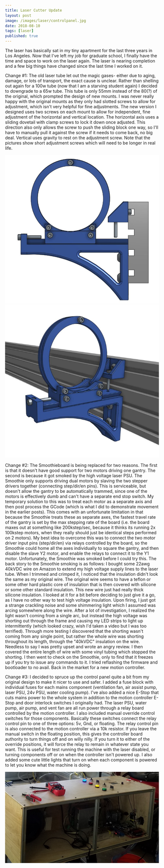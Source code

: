 ```yaml
---
title: Laser Cutter Update
layout: post
image: /images/laser/controlpanel.jpg
date: 2018-08-10
tags: [laser]
published: true
---
```


The laser has basically sat in my tiny apartment for the last three years in Los Angeles. Now that I've left my job for graduate school, I finally have the time and space to work on the laser again. The laser is nearing completion and a few big things have changed since the last time I worked on it.

<!--more-->

Change #1: The old laser tube let out the magic gases- either due to aging, damage, or lots of transport, the exact cause is unclear. Rather than shelling out again for a 100w tube (now that I am a starving student again) I decided to downgrade to a 65w tube. This tube is only 55mm instead of the 80(?) of the original, which prompted the design of new mounts. I was never really happy with the original mounts as they only had slotted screws to allow for adjustment, which isn't very helpful for fine adjustments. The new version I designed uses two screws on each mount to allow for independent, fine adjustment of the horizontal and vertical location. The horizontal axis uses a sliding dovetail with clamp screws to lock it down once adjusted. This direction also only allows the screw to push the sliding block one way, so I'll have to manually pull it against the screw if it needs to come back, no big deal. Vertical uses gravity to rest on the adjustment screw. Note that the pictures show short adjustment screws which will need to be longer in real life.

![Tube](/images/laser/side.jpg)
![Tube](/images/laser/iso.jpg)

Change #2: The Smoothieboard is being replaced for two reasons. The first is that it doesn't have good support for two motors driving one gantry. The second is because it got smoked by the high voltage laser PSU.
The Smoothie only supports driving dual motors by slaving the two stepper drivers together (connecting step/dir/en pins). This is serviceable, but doesn't allow the gantry to be automatically trammed, since one of the motors is effectively dumb and can't have a separate end stop switch.
My temporary solution to this was to treat each motor as a separate axis and then post process the GCode (which is what I did to demonstrate movement in the earlier posts). This comes with an unfortunate limitation in that because the Smoothie treats these as separate axes, the fastest travel rate of the gantry is set by the max stepping rate of the board (i.e. the board maxes out at something like 200kstep/sec, because it thinks its running 2x 100kstep motors, when they really should just be identical steps performed on 2 motors).
My best idea to overcome this was to connect the two motor driver input pins (step/dir/en) via relays controlled by the board, so the Smoothie could home all the axes individually to square the gantry, and then disable the slave Y2 motor, and enable the relays to connect it to the Y1 motor. Unfortunately, the Smoothie was smoked before I could try this.
The back story to the Smoothie smoking is as follows: I bought some 22awg 40kVDC wire on Amazon to extend my high voltage supply lines to the laser tube. When I trimmed and crimped it, I noticed that the insulation didn't look the same as my original wire. The original wire seems to have a teflon or some other hard plastic core of insulation that is then covered with silicone or some other standard insulation. This new wire just had really thick silicone insulation. I looked at it for a bit before deciding to just give it a go, as I have no other way to test high voltage insulation.
Upon firing, I just got a strange crackling noise and some shimmering light which I assumed was arcing somewhere along the wire. After a lot of investigation, I realized the light wasn't coming from a single arc, but instead the high voltage was shorting out through the frame and causing my LED strips to light up intermittently (which looked crazy, wish I'd taken a video but I was too terrified). Through more testing I discovered that the shorting wasn't coming from any single point, but rather the whole wire was shorting throughout its length, through the "40kVDC" insulation on the wire. Needless to say I was pretty upset and wrote an angry review. I then covered the entire length of wire with some vinyl tubing which stopped the shorting. I then went to check on the Smoothie, only to find that it freezes up if you try to issue any commands to it. I tried reflashing the firmware and bootloader to no avail. Back in the market for a new motion controller.

Change #3: I decided to spruce up the control panel quite a bit from my original design to make it nicer to use and safer. I added a fuse block with individual fuses for each mains component (ventilation fan, air assist pump, laser PSU, 24v PSU, water cooling pump). I've also added a nice E-Stop that cuts mains power to the whole system in addition to the motion controller E-Stop and door interlock switches I originally had. The laser PSU, water pump, air pump, and vent fan are all run power through a relay board controlled by the motion controller. I also included manual override control switches for those components. Basically these switches connect the relay control pin to one of three options: 5v, Gnd, or floating. The relay control pin is also connected to the motion controller via a 10k resistor. If you leave the manual switch in the floating position, this gives the controller board authority to turn things off and on willy nilly. If you turn it to either of the override positions, it will force the relay to remain in whatever state you want. This is useful for test running the machine with the laser disabled, or turning components off or on when the controller isn't powered up. I also added some cute little lights that turn on when each component is powered to let you know what the machine is doing.

![Panel](/images/laser/controlpanelcrop.jpg)
